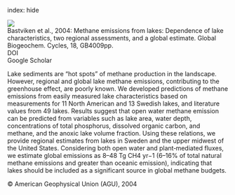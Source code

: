 index: hide

<div class="Citation">
    <div class="Citation-thumb CitationThumb-linked"  data-href="https://doi.org/10.1029/2004gb002238">
      <img src="https://static.claimspace.cloud/climate-study-static/refs/thumbs/6/Bastviken_et_al_2004-thumb.png" />
    </div>

  <div class="Citation-body">
    <div class="Citation-text">Bastviken et al., 2004: Methane emissions from lakes: Dependence of lake characteristics, two regional assessments, and a global estimate. <span class="Article-journal">Global Biogeochem. Cycles, </span><span class="Article-volume">18, </span>GB4009pp.</div>
    <div class="Citation-links">
      <div class="CitationLink" data-href="https://doi.org/10.1029/2004gb002238">
        <div class="CitationLink-icon CitationLink-Doi"></div>
        <div class="CitationLink-text">DOI</div>
      </div>
      <div class="CitationLink" data-href="https://scholar.google.com/scholar?q=10.1029/2004gb002238">
        <div class="CitationLink-icon CitationLink-Scholar"></div>
        <div class="CitationLink-text">Google Scholar</div>
      </div>
    </div>
  </div>
</div>

Lake sediments are “hot spots” of methane production in the landscape. However, regional and global lake methane emissions, contributing to the greenhouse effect, are poorly known. We developed predictions of methane emissions from easily measured lake characteristics based on measurements for 11 North American and 13 Swedish lakes, and literature values from 49 lakes. Results suggest that open water methane emission can be predicted from variables such as lake area, water depth, concentrations of total phosphorus, dissolved organic carbon, and methane, and the anoxic lake volume fraction. Using these relations, we provide regional estimates from lakes in Sweden and the upper midwest of the United States. Considering both open water and plant‐mediated fluxes, we estimate global emissions as 8–48 Tg CH4 yr−1 (6–16% of total natural methane emissions and greater than oceanic emission), indicating that lakes should be included as a significant source in global methane budgets.

<div class="Citation-copy">
&copy; American Geophysical Union (AGU), 2004
</div>